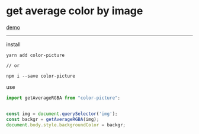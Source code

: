 # get average color by image
[demo](https://bad4iz.github.io/demo-color-picture/)

--- 
install

```
yarn add color-picture

// or

npm i --save color-picture

```

use
```javascript
import getAverageRGBA from "color-picture";


const img = document.querySelector('img');
const backgr = getAverageRGBA(img);
document.body.style.backgroundColor = backgr;
```
